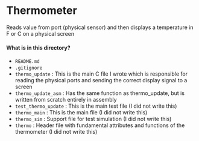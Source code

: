 # Thermometer
Reads value from port (physical sensor) and then displays a temperature in F or C on a physical screen

#### What is in this directory?
<ul>
  <li>  <code>README.md</code>
  <li>  <code>.gitignore</code>
  <li>  <code>thermo_update</code> : This is the main C file I wrote which is responsible for reading the physical ports and sending the correct display signal to a screen
  <li>  <code>thermo_update_asm</code> : Has the same function as thermo_update, but is written from scratch entirely in assembly
  <li>  <code>test_thermo_update</code> : This is the main test file (I did not write this)
  <li>  <code>thermo_main</code> : This is the main file (I did not write this)
  <li>  <code>thermo_sim</code> : Support file for test simulation (I did not write this)
  <li>  <code>thermo</code> : Header file with fundamental attributes and functions of the thermometer (I did not write this)
</ul>

